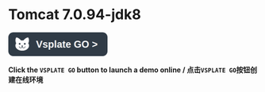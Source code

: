 # Tomcat 7.0.94-jdk8

<a href="https://www.vsplate.com/?docker-compose=https://github.com/vsplate/dcenvs/tomcat/7.0.94-jdk8"><img alt="VSPLATE GO" src="https://raw.githubusercontent.com/vsplate/images/master/vsgo_btn.png" width="200px"></a>

**Click the `VSPLATE GO` button to launch a demo online / 点击`VSPLATE GO`按钮创建在线环境**